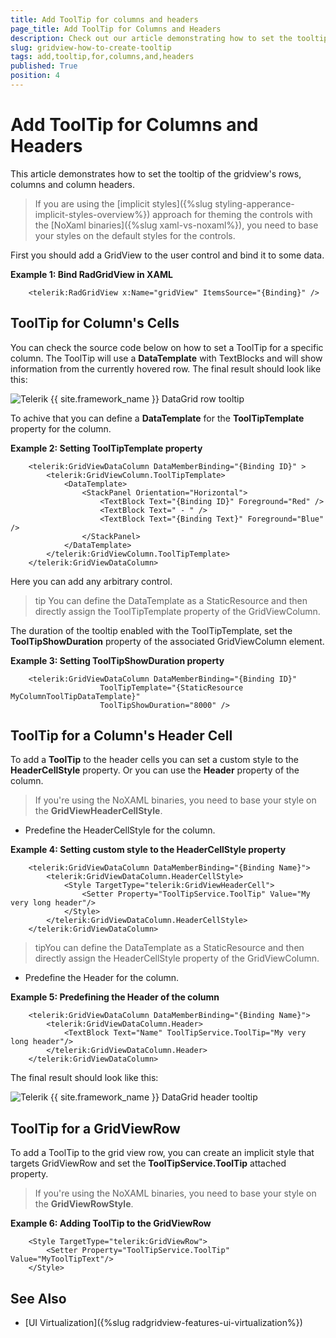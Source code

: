 ```yaml
---
title: Add ToolTip for columns and headers
page_title: Add ToolTip for Columns and Headers
description: Check out our article demonstrating how to set the tooltip of the rows, columns and column headers of RadGridView - Telerik's {{ site.framework_name }} DataGrid.
slug: gridview-how-to-create-tooltip
tags: add,tooltip,for,columns,and,headers
published: True
position: 4
---
```


# Add ToolTip for Columns and Headers

This article demonstrates how to set the tooltip of the gridview's rows, columns and column headers.

>If you are using the [implicit styles]({%slug styling-apperance-implicit-styles-overview%}) approach for theming the controls with the [NoXaml binaries]({%slug xaml-vs-noxaml%}), you need to base your styles on the default styles for the controls.

First you should add a GridView to the user control and bind it to some data.

__Example 1: Bind RadGridView in XAML__
```XAML
	<telerik:RadGridView x:Name="gridView" ItemsSource="{Binding}" />
```

## ToolTip for Column's Cells

You can check the source code below on how to set a ToolTip for a specific column. The ToolTip will use a __DataTemplate__ with TextBlocks and will show information from the currently hovered row. The final result should look like this:

![Telerik {{ site.framework_name }} DataGrid row tooltip](images/gridview_row_tooltip.png)

To achive that you can define a __DataTemplate__ for the __ToolTipTemplate__ property for the column.

__Example 2: Setting ToolTipTemplate property__  
```XAML
	<telerik:GridViewDataColumn DataMemberBinding="{Binding ID}" >
	    <telerik:GridViewColumn.ToolTipTemplate>
	        <DataTemplate>
	            <StackPanel Orientation="Horizontal">
	                <TextBlock Text="{Binding ID}" Foreground="Red" />
	                <TextBlock Text=" - " />
	                <TextBlock Text="{Binding Text}" Foreground="Blue" />
	            </StackPanel>
	        </DataTemplate>
	    </telerik:GridViewColumn.ToolTipTemplate>
	</telerik:GridViewDataColumn>
```

Here you can add any arbitrary control.

>tip You can define the DataTemplate as a StaticResource and then directly assign the ToolTipTemplate property of the GridViewColumn.

The duration of the tooltip enabled with the ToolTipTemplate, set the __ToolTipShowDuration__ property of the associated GridViewColumn element.

__Example 3: Setting ToolTipShowDuration property__  
```XAML
	<telerik:GridViewDataColumn DataMemberBinding="{Binding ID}" 
				    ToolTipTemplate="{StaticResource MyColumnToolTipDataTemplate}"
				    ToolTipShowDuration="8000" />
```

## ToolTip for a Column's Header Cell 

To add a __ToolTip__ to the header cells you can set a custom style to the __HeaderCellStyle__ property. Or you can use the __Header__ property of the column. 

>If you're using the NoXAML binaries, you need to base your style on the __GridViewHeaderCellStyle__.

* Predefine the HeaderCellStyle for the column. 

__Example 4: Setting custom style to the HeaderCellStyle property__

```XAML
	<telerik:GridViewDataColumn DataMemberBinding="{Binding Name}">
	    <telerik:GridViewDataColumn.HeaderCellStyle>
	        <Style TargetType="telerik:GridViewHeaderCell">
	            <Setter Property="ToolTipService.ToolTip" Value="My very long header"/>
	        </Style>
	    </telerik:GridViewDataColumn.HeaderCellStyle>
	</telerik:GridViewDataColumn>
```


>tipYou can define the DataTemplate as a StaticResource and then directly assign the HeaderCellStyle property of the GridViewColumn.

* Predefine the Header for the column.

__Example 5: Predefining the Header of the column__

```XAML
	<telerik:GridViewDataColumn DataMemberBinding="{Binding Name}">
	    <telerik:GridViewDataColumn.Header>
	        <TextBlock Text="Name" ToolTipService.ToolTip="My very long header"/>
	    </telerik:GridViewDataColumn.Header>
	</telerik:GridViewDataColumn>
```

The final result should look like this:

![Telerik {{ site.framework_name }} DataGrid header tooltip](images/gridview_header_tooltip.png)

## ToolTip for a GridViewRow

To add a ToolTip to the grid view row, you can create an implicit style that targets GridViewRow and set the __ToolTipService.ToolTip__ attached property.

>If you're using the NoXAML binaries, you need to base your style on the __GridViewRowStyle__.

__Example 6: Adding ToolTip to the GridViewRow__

```XAML
	<Style TargetType="telerik:GridViewRow">
	    <Setter Property="ToolTipService.ToolTip" Value="MyToolTipText"/>
	</Style>
```

## See Also

* [UI Virtualization]({%slug radgridview-features-ui-virtualization%})
